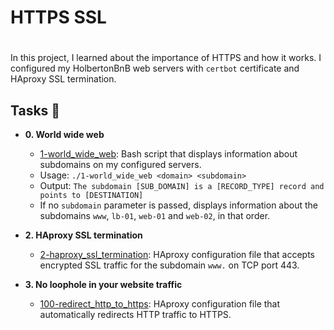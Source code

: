 # HTTPS SSL
#
In this project, I learned about the importance of HTTPS and how it works. I
configured my HolbertonBnB web servers with `certbot` certificate and HAproxy
SSL termination.

## Tasks :page_with_curl:


* **0. World wide web**
  * [1-world_wide_web](./0-world_wide_web): Bash script that displays
  information about subdomains on my configured servers.
  * Usage: `./1-world_wide_web <domain> <subdomain>`
  * Output: `The subdomain [SUB_DOMAIN] is a [RECORD_TYPE] record and
  points to [DESTINATION]`
  * If no `subdomain` parameter is passed, displays information about the
  subdomains `www`, `lb-01`, `web-01` and `web-02`, in that order.

* **2. HAproxy SSL termination**
  * [2-haproxy_ssl_termination](./2-haproxy_ssl_termination): HAproxy
  configuration file that accepts encrypted SSL traffic for the subdomain
  `www.` on TCP port 443.

* **3. No loophole in your website traffic**
  * [100-redirect_http_to_https](./100-redirect_http_to_https): HAproxy
  configuration file that automatically redirects HTTP traffic to HTTPS.
